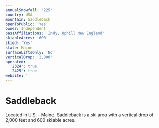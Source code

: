 ```yaml
---
annualSnowfall: '225'
country: USA
mountain: Saddleback
openToPublic: 'Yes'
owner: Independent
passAffiliations: 'Indy, Uphill New England'
skiableAcres: '600'
skied: 'Yes'
state: Maine
surfaceLiftsOnly: 'No'
verticalDrop: '2,000'
operated:
  '2324': true
  '2425': true
website: ''
---
```



# Saddleback

Located in U.S. - Maine, Saddleback is a ski area with a vertical drop of 2,000 feet and 600 skiable acres.

